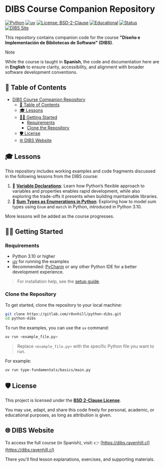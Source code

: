 # DIBS Course Companion Repository

[![Python](https://img.shields.io/badge/Python-3.10%2B-blue?logo=python)](https://www.python.org/downloads/)
[![uv](https://img.shields.io/badge/build%20tool-uv-blue?logo=uv)](https://docs.astral.sh/uv/getting-started/)
[![License: BSD-2-Clause](https://img.shields.io/badge/License-BSD%202--Clause-blue.svg)](./LICENSE)
[![Educational](https://img.shields.io/badge/purpose-educational-yellow)](https://dibs.ravenhill.cl)
[![Status](https://img.shields.io/badge/status-stable-brightgreen)]()
[![DIBS Site](https://img.shields.io/badge/website-dibs.ravenhill.cl-purple)](https://dibs.ravenhill.cl)

This repository contains companion code for the course **"Diseño e Implementación de Bibliotecas de Software" (DIBS)**.

> [!note]
> While the course is taught in **Spanish**, the code and documentation here are in **English** to ensure clarity, accessibility, and alignment with broader software development conventions.

## 📖 Table of Contents

- [DIBS Course Companion Repository](#dibs-course-companion-repository)
  - [📖 Table of Contents](#-table-of-contents)
  - [🎓 Lessons](#-lessons)
  - [🧑‍💻 Getting Started](#-getting-started)
    - [Requirements](#requirements)
    - [Clone the Repository](#clone-the-repository)
  - [🛡️ License](#️-license)
  - [🌐 DIBS Website](#-dibs-website)

## 🎓 Lessons

This repository includes working examples and code fragments discussed in the following lessons from the DIBS course:

1. 📘 **[Variable Declarations](https://dibs.ravenhill.cl/docs/type-fundamentals/basics/variables/py)**: Learn how Python’s flexible approach to variables and properties enables rapid development, while also exploring the trade-offs it presents when building maintainable libraries.
2. 📘 **[Sum Types as Enumerations in Python](https://dibs.ravenhill.cl/docs/type-fundamentals/algebraic-data-types/enums/py/)**: Exploring how to model sum types using `Enum` and `match` in Python, introduced in Python 3.10.

More lessons will be added as the course progresses.

## 🧑‍💻 Getting Started

### Requirements

- Python 3.10 or higher
- [uv](https://docs.astral.sh/uv/getting-started/) for running the examples
- Recommended: [PyCharm](https://www.jetbrains.com/pycharm/) or any other Python IDE for a better development experience.

> For installation help, see the [setup guide](https://dibs.ravenhill.cl/docs/build-systems/init/uv).

### Clone the Repository

To get started, clone the repository to your local machine:

```bash
git clone https://gitlab.com/r8vnhill/python-dibs.git
cd python-dibs
```

To run the examples, you can use the `uv` command:

```bash
uv run <example_file.py>
```

> Replace `<example_file.py>` with the specific Python file you want to run.

For example:

```bash
uv run type-fundamentals/basics/main.py
```

## 🛡️ License

This project is licensed under the **[BSD 2-Clause License](./LICENSE)**.

You may use, adapt, and share this code freely for personal, academic, or educational purposes, as long as attribution is given.

## 🌐 DIBS Website

To access the full course (in Spanish), visit:
👉 [https://dibs.ravenhill.cl](https://dibs.ravenhill.cl)

There you'll find lesson explanations, exercises, and supporting materials.
